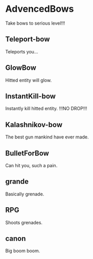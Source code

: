 # AdvencedBows
Take bows to serious level!!!

## Teleport-bow
Teleports you...
## GlowBow
Hitted entity will glow.
## InstantKill-bow
Instantly kill hitted entity. !!!NO DROP!!!
## Kalashnikov-bow
The best gun mankind have ever made.
## BulletForBow
Can hit you, such a pain.
## grande
Basically grenade.
## RPG
Shoots grenades.
## canon
Big boom boom.
